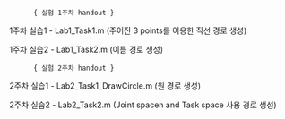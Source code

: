           { 실험 1주차 handout }
          
1주차 실습1 - Lab1_Task1.m (주어진 3 points를 이용한 직선 경로 생성)

1주차 실습2 - Lab1_Task2.m (이름 경로 생성)


          { 실험 2주차 handout }
          
2주차 실습1 - Lab2_Task1_DrawCircle.m (원 경로 생성)

2주차 실습2 - Lab2_Task2.m (Joint spacen and Task space 사용 경로 생성) 
